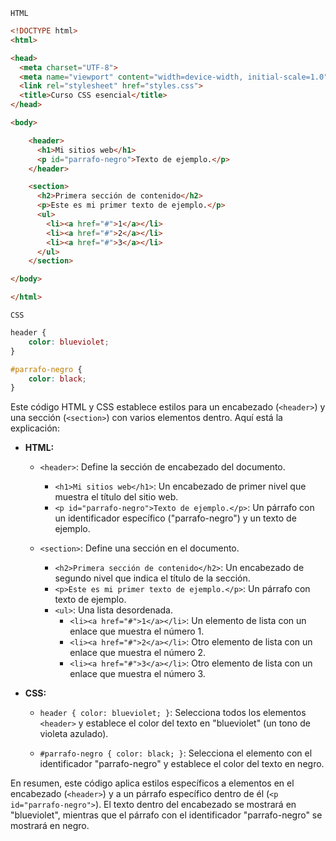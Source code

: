 `HTML`

```html
<!DOCTYPE html>
<html>

<head>
  <meta charset="UTF-8">
  <meta name="viewport" content="width=device-width, initial-scale=1.0">
  <link rel="stylesheet" href="styles.css">
  <title>Curso CSS esencial</title>
</head>

<body>

    <header>
      <h1>Mi sitios web</h1>
      <p id="parrafo-negro">Texto de ejemplo.</p>
    </header>

    <section>
      <h2>Primera sección de contenido</h2>
      <p>Este es mi primer texto de ejemplo.</p>
      <ul>
        <li><a href="#">1</a></li>
        <li><a href="#">2</a></li>
        <li><a href="#">3</a></li>
      </ul>
    </section>

</body>

</html>
```
`CSS`

```css
header {
    color: blueviolet;
}

#parrafo-negro {
    color: black;
}
```

Este código HTML y CSS establece estilos para un encabezado (`<header>`) y una sección (`<section>`) con varios elementos dentro. Aquí está la explicación:

- **HTML:**
  - `<header>`: Define la sección de encabezado del documento.
    - `<h1>Mi sitios web</h1>`: Un encabezado de primer nivel que muestra el título del sitio web.
    - `<p id="parrafo-negro">Texto de ejemplo.</p>`: Un párrafo con un identificador específico ("parrafo-negro") y un texto de ejemplo.

  - `<section>`: Define una sección en el documento.
    - `<h2>Primera sección de contenido</h2>`: Un encabezado de segundo nivel que indica el título de la sección.
    - `<p>Este es mi primer texto de ejemplo.</p>`: Un párrafo con texto de ejemplo.
    - `<ul>`: Una lista desordenada.
      - `<li><a href="#">1</a></li>`: Un elemento de lista con un enlace que muestra el número 1.
      - `<li><a href="#">2</a></li>`: Otro elemento de lista con un enlace que muestra el número 2.
      - `<li><a href="#">3</a></li>`: Otro elemento de lista con un enlace que muestra el número 3.

- **CSS:**
  - `header { color: blueviolet; }`: Selecciona todos los elementos `<header>` y establece el color del texto en "blueviolet" (un tono de violeta azulado).

  - `#parrafo-negro { color: black; }`: Selecciona el elemento con el identificador "parrafo-negro" y establece el color del texto en negro.

En resumen, este código aplica estilos específicos a elementos en el encabezado (`<header>`) y a un párrafo específico dentro de él (`<p id="parrafo-negro">`). El texto dentro del encabezado se mostrará en "blueviolet", mientras que el párrafo con el identificador "parrafo-negro" se mostrará en negro.
